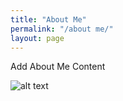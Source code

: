 ```yaml
---
title: "About Me"
permalink: "/about me/"
layout: page
---
```


Add About Me Content

![alt text](HiRespp.jpg)
